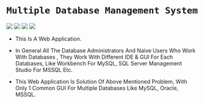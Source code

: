  # `Multiple Database Management System`
![](https://img.shields.io/badge/Asp.Net-Frontend-blue)
![](https://img.shields.io/badge/C%23-Backend-orange)
![](https://img.shields.io/badge/MSSQL-Database-8d38dc)
![](https://img.shields.io/badge/Visual%20STudio-IDE-lightgreen)

* This Is A Web Application.

* In General All The Database Administrators And Naive Users Who Work With Databases , They Work With Different IDE & GUI For Each Databases, Like Workbench For MySQL, SQL Server Management Studio For MSSQL Etc.

* This Web Application Is Solution Of Above Mentioned Problem, With Only 1 Common GUI For Multiple Databases Like MySQL, Oracle, MSSQL.

